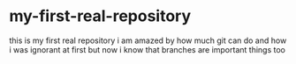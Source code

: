 # my-first-real-repository
this is my first real repository 
i am amazed by how much git can do and how i was ignorant at first but now i know that branches are important things too
